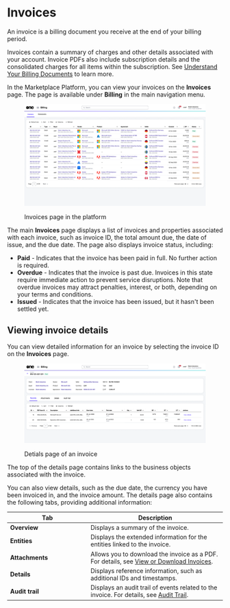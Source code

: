 # Invoices

An invoice is a billing document you receive at the end of your billing period.&#x20;

Invoices contain a summary of charges and other details associated with your account. Invoice PDFs also include subscription details and the consolidated charges for all items within the subscription. See [Understand Your Billing Documents](../understand-your-billing-documents.md) to learn more.

In the Marketplace Platform, you can view your invoices on the **Invoices** page. The page is available under **Billing** in the main navigation menu.

<figure><img src="../../../.gitbook/assets/invoices_page.png" alt=""><figcaption><p>Invoices page in the platform</p></figcaption></figure>

The main **Invoices** page displays a list of invoices and properties associated with each invoice, such as invoice ID, the total amount due, the date of issue, and the due date. The page also displays invoice status, including:&#x20;

* **Paid** - Indicates that the invoice has been paid in full. No further action is required.
* **Overdue** - Indicates that the invoice is past due. Invoices in this state require immediate action to prevent service disruptions. Note that overdue invoices may attract penalties, interest, or both, depending on your terms and conditions.
* **Issued** - Indicates that the invoice has been issued, but it hasn't been settled yet.

## Viewing invoice details <a href="#subscription-details" id="subscription-details"></a>

You can view detailed information for an invoice by selecting the invoice ID on the **Invoices** page.&#x20;

<figure><img src="../../../.gitbook/assets/invoice_details_page.png" alt=""><figcaption><p>Detials page of an invoice</p></figcaption></figure>

The top of the details page contains links to the business objects associated with the invoice.&#x20;

You can also view details, such as the due date, the currency you have been invoiced in, and the invoice amount. The details page also contains the following tabs, providing additional information:

<table><thead><tr><th width="174">Tab</th><th>Description</th></tr></thead><tbody><tr><td><strong>Overview</strong></td><td>Displays a summary of the invoice.</td></tr><tr><td><strong>Entities</strong></td><td>Displays the extended information for the entities linked to the invoice.</td></tr><tr><td><strong>Attachments</strong> </td><td>Allows you to download the invoice as a PDF. For details, see <a href="download-invoices.md">View or Download Invoices</a>.</td></tr><tr><td><strong>Details</strong> </td><td>Displays reference information, such as additional IDs and timestamps.</td></tr><tr><td><strong>Audit trail</strong></td><td>Displays an audit trail of events related to the invoice. For details, see <a href="../../settings/audit-trail.md">Audit Trail</a>.</td></tr></tbody></table>
